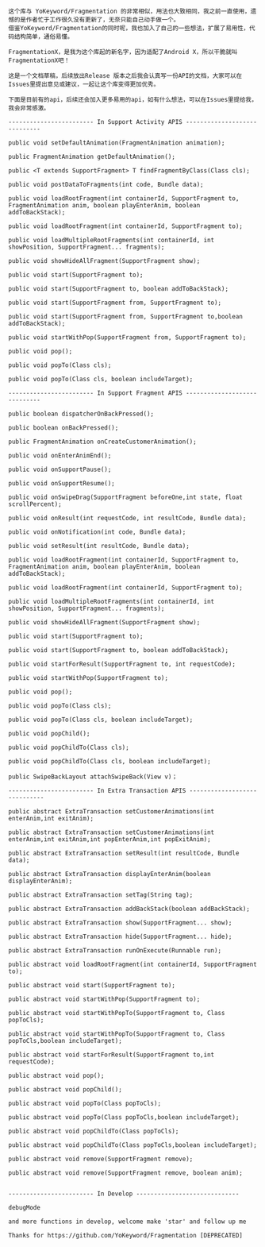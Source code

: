 
    这个库与 YoKeyword/Fragmentation 的非常相似，用法也大致相同，我之前一直使用，遗憾的是作者忙于工作很久没有更新了，无奈只能自己动手做一个。
    借鉴YoKeyword/Fragmentation的同时呢，我也加入了自己的一些想法，扩展了易用性，代码结构简单，通俗易懂。
    
    FragmentationX，是我为这个库起的新名字，因为适配了Android X，所以干脆就叫FragmentationX吧！
    
    这是一个文档草稿，后续放出Release 版本之后我会认真写一份API的文档，大家可以在Issues里提出意见或建议，一起让这个库变得更加优秀。
    
    下面是目前有的api，后续还会加入更多易用的api，如有什么想法，可以在Issues里提给我，我会非常感激。
    
    ------------------------ In Support Activity APIS -----------------------------
    
    public void setDefaultAnimation(FragmentAnimation animation);

    public FragmentAnimation getDefaultAnimation();

    public <T extends SupportFragment> T findFragmentByClass(Class cls);

    public void postDataToFragments(int code, Bundle data);

    public void loadRootFragment(int containerId, SupportFragment to, FragmentAnimation anim, boolean playEnterAnim, boolean addToBackStack);

    public void loadRootFragment(int containerId, SupportFragment to);

    public void loadMultipleRootFragments(int containerId, int showPosition, SupportFragment... fragments);

    public void showHideAllFragment(SupportFragment show);

    public void start(SupportFragment to);

    public void start(SupportFragment to, boolean addToBackStack);

    public void start(SupportFragment from, SupportFragment to);

    public void start(SupportFragment from, SupportFragment to,boolean addToBackStack);

    public void startWithPop(SupportFragment from, SupportFragment to);

    public void pop();

    public void popTo(Class cls);

    public void popTo(Class cls, boolean includeTarget);
        
    ------------------------ In Support Fragment APIS -----------------------------
    
    public boolean dispatcherOnBackPressed();

    public boolean onBackPressed();

    public FragmentAnimation onCreateCustomerAnimation();

    public void onEnterAnimEnd();

    public void onSupportPause();

    public void onSupportResume();

    public void onSwipeDrag(SupportFragment beforeOne,int state, float scrollPercent);

    public void onResult(int requestCode, int resultCode, Bundle data);

    public void onNotification(int code, Bundle data);

    public void setResult(int resultCode, Bundle data);

    public void loadRootFragment(int containerId, SupportFragment to, FragmentAnimation anim, boolean playEnterAnim, boolean addToBackStack);

    public void loadRootFragment(int containerId, SupportFragment to);

    public void loadMultipleRootFragments(int containerId, int showPosition, SupportFragment... fragments);

    public void showHideAllFragment(SupportFragment show);

    public void start(SupportFragment to);

    public void start(SupportFragment to, boolean addToBackStack);

    public void startForResult(SupportFragment to, int requestCode);

    public void startWithPop(SupportFragment to);

    public void pop();

    public void popTo(Class cls);

    public void popTo(Class cls, boolean includeTarget);

    public void popChild();

    public void popChildTo(Class cls);

    public void popChildTo(Class cls, boolean includeTarget);
    
    public SwipeBackLayout attachSwipeBack(View v)；
    
    ------------------------ In Extra Transaction APIS -----------------------------
    
    public abstract ExtraTransaction setCustomerAnimations(int enterAnim,int exitAnim);

    public abstract ExtraTransaction setCustomerAnimations(int enterAnim,int exitAnim,int popEnterAnim,int popExitAnim);

    public abstract ExtraTransaction setResult(int resultCode, Bundle data);

    public abstract ExtraTransaction displayEnterAnim(boolean displayEnterAnim);

    public abstract ExtraTransaction setTag(String tag);

    public abstract ExtraTransaction addBackStack(boolean addBackStack);

    public abstract ExtraTransaction show(SupportFragment... show);

    public abstract ExtraTransaction hide(SupportFragment... hide);

    public abstract ExtraTransaction runOnExecute(Runnable run);

    public abstract void loadRootFragment(int containerId, SupportFragment to);

    public abstract void start(SupportFragment to);

    public abstract void startWithPop(SupportFragment to);

    public abstract void startWithPopTo(SupportFragment to, Class popToCls);

    public abstract void startWithPopTo(SupportFragment to, Class popToCls,boolean includeTarget);

    public abstract void startForResult(SupportFragment to,int requestCode);

    public abstract void pop();

    public abstract void popChild();

    public abstract void popTo(Class popToCls);

    public abstract void popTo(Class popToCls,boolean includeTarget);

    public abstract void popChildTo(Class popToCls);

    public abstract void popChildTo(Class popToCls,boolean includeTarget);

    public abstract void remove(SupportFragment remove);

    public abstract void remove(SupportFragment remove, boolean anim);

 
    ------------------------ In Develop -----------------------------
    
    debugMode
    
    and more functions in develop, welcome make 'star' and follow up me
    
    Thanks for https://github.com/YoKeyword/Fragmentation [DEPRECATED] 
